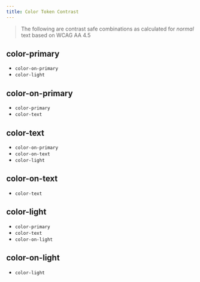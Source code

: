 ```yaml
---
title: Color Token Contrast
---
```


> The following are contrast safe combinations as calculated for _normal_ text based on WCAG AA 4.5

## color-primary
  - `color-on-primary`
  - `color-light`

## color-on-primary
  - `color-primary`
  - `color-text`

## color-text
  - `color-on-primary`
  - `color-on-text`
  - `color-light`

## color-on-text
  - `color-text`

## color-light
  - `color-primary`
  - `color-text`
  - `color-on-light`

## color-on-light
  - `color-light`
